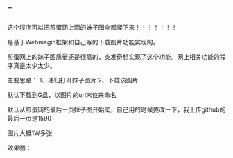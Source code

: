 # -

这个程序可以把煎蛋网上面的妹子图全都爬下来！！！！！！！

是基于Webmagic框架和自己写的下载图片功能实现的。

煎蛋网上的妹子图质量还是很高的，突发奇想实现了这个功能。网上相关功能的程序真是太少太少。

主要思路：
1、递归打开妹子图片
2、下载该图片

默认下载到G盘，以图片的url末位来命名

默认从煎蛋网的最后一页妹子图开始爬，自己用的时候要改一下，我上传github的最后一页是1590

图片大概1W多张

效果图：
